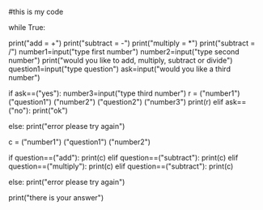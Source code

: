 #this is my code

while True:


 print("add = +")
 print("subtract = -")
 print("multiply = *")
 print("subtract = /")
 number1=input("type first number")
 number2=input("type second number")
 print("would you like to add, multiply, subtract or divide")
 question1=input("type question")
 ask=input("would you like a third number")


 if ask==("yes"):
    number3=input("type third number")
 r =  ("number1") ("question1") ("number2") ("question2") ("number3")
 print(r)
 elif ask==("no"):
    print("ok")
   
 else:
     print("error please try again")


 c = ("number1") ("question1") ("number2")

 if question==("add"):
    print(c)
 elif question==("subtract"):
    print(c)
 elif question==("multiply"):
    print(c)
 elif question==("subtract"):
    print(c)
   
 else:
    print("error please try again")
    
 print("there is your answer")
